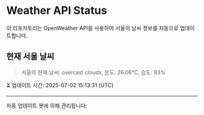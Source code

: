 
# Weather API Status

이 리포지토리는 OpenWeather API를 사용하여 서울의 날씨 정보를 자동으로 업데이트합니다.

## 현재 서울 날씨
> 서울의 현재 날씨: overcast clouds, 온도: 26.06°C, 습도: 93%

⏳ 업데이트 시간: 2025-07-02 15:13:31 (UTC)

---
자동 업데이트 봇에 의해 관리됩니다.
